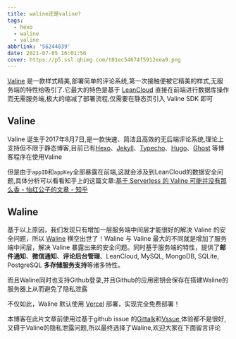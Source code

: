 ```yaml
---
title: waline还是valine?
tags:
  - hexo
  - waline
  - valine
abbrlink: '56244039'
date: 2021-07-05 16:01:56
cover: https://p5.ssl.qhimg.com/t01ec54674f5912eea9.png
---
```


[Valine](https://link.zhihu.com/?target=https%3A//valine.js.org/) 是一款样式精美,部署简单的评论系统,第一次接触便被它精美的样式,无服务端的特性给吸引了.它最大的特色是基于 [LeanCloud](https://link.zhihu.com/?target=https%3A//leancloud.app/) 直接在前端进行数据库操作而无需服务端,极大的缩减了部署流程,仅需要在静态页引入 Valine SDK 即可

<!--more-->

## Valine

Valine 诞生于2017年8月7日,是一款快速、简洁且高效的无后端评论系统,理论上支持但不限于静态博客,目前已有[Hexo](https://valine.js.org/hexo.html)、[Jekyll](https://valine.js.org/jekyll.html)、[Typecho](http://typecho.org/)、[Hugo](https://gohugo.io/)、[Ghost](https://ghost.org) 等博客程序在使用Valine

但是由于`appID`和`appKey`全部暴露在前端,这就会涉及到LeanCloud的数据安全问题,具体分析可以看看知乎上的这篇文章:[基于 Serverless 的 Valine 可能并没有那么香 - 怡红公子的文章 - 知乎]( https://zhuanlan.zhihu.com/p/295264916)

## Waline

基于以上原因，我们发现只有增加一层服务端中间层才能很好的解决 Valine 的安全问题，所以 [Waline](https://link.zhihu.com/?target=https%3A//waline.js.org/) 横空出世了！Waline 与 Valine 最大的不同就是增加了服务端中间层，解决 Valine 暴露出来的安全问题。同时基于服务端的特性，提供了**邮件通知**、**微信通知**、**评论后台管理**、LeanCloud, MySQL, MongoDB, SQLite, PostgreSQL **多存储服务支持**等诸多特性。

而且Waline同时也支持Github登录,并且Github的应用密钥会保存在搭建Waline的服务器上从而避免了隐私泄露

不仅如此，Waline 默认使用 [Vercel](https://link.zhihu.com/?target=https%3A//vercel.com/) 部署，实现完全免费部署！

本博客在此片文章前使用过基于github issue 的[Gittalk](https://gitalk.github.io/)和[Vssue](https://vssue.js.org/zh/),体验都不是很好,又碍于Valine的隐私泄露问题,所以最终选择了Waline,欢迎大家在下面留言评论
